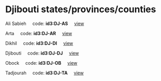 # Djibouti states/provinces/counties
Ali Sabieh&nbsp;&nbsp;&nbsp;&nbsp;&nbsp;code: **id3:DJ-AS**&nbsp;&nbsp;&nbsp;&nbsp;&nbsp;[view](../../export/geojson/medium/id3/dj/as.geojson)&nbsp;&nbsp;&nbsp;&nbsp;&nbsp;


Arta&nbsp;&nbsp;&nbsp;&nbsp;&nbsp;code: **id3:DJ-AR**&nbsp;&nbsp;&nbsp;&nbsp;&nbsp;[view](../../export/geojson/medium/id3/dj/ar.geojson)&nbsp;&nbsp;&nbsp;&nbsp;&nbsp;


Dikhil&nbsp;&nbsp;&nbsp;&nbsp;&nbsp;code: **id3:DJ-DI**&nbsp;&nbsp;&nbsp;&nbsp;&nbsp;[view](../../export/geojson/medium/id3/dj/di.geojson)&nbsp;&nbsp;&nbsp;&nbsp;&nbsp;


Djibouti&nbsp;&nbsp;&nbsp;&nbsp;&nbsp;code: **id3:DJ-DJ**&nbsp;&nbsp;&nbsp;&nbsp;&nbsp;[view](../../export/geojson/medium/id3/dj/dj.geojson)&nbsp;&nbsp;&nbsp;&nbsp;&nbsp;


Obock&nbsp;&nbsp;&nbsp;&nbsp;&nbsp;code: **id3:DJ-OB**&nbsp;&nbsp;&nbsp;&nbsp;&nbsp;[view](../../export/geojson/medium/id3/dj/ob.geojson)&nbsp;&nbsp;&nbsp;&nbsp;&nbsp;


Tadjourah&nbsp;&nbsp;&nbsp;&nbsp;&nbsp;code: **id3:DJ-TA**&nbsp;&nbsp;&nbsp;&nbsp;&nbsp;[view](../../export/geojson/medium/id3/dj/ta.geojson)&nbsp;&nbsp;&nbsp;&nbsp;&nbsp;

